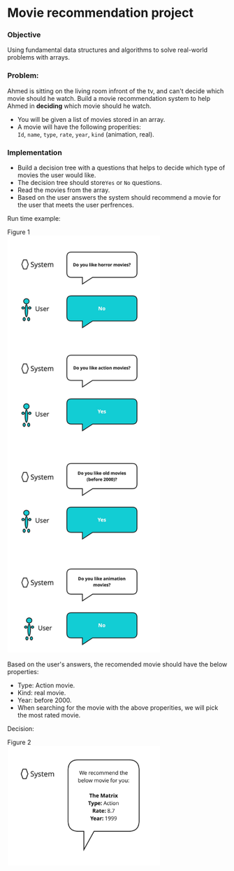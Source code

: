 # Movie recommendation project


### Objective
Using fundamental data structures and algorithms to solve real-world problems with arrays.


### Problem:   
Ahmed is sitting on the living room infront of the tv, and can't decide which movie should he watch. Build a movie recommendation system to help Ahmed in **deciding** which movie should he watch.

- You will be given a list of movies stored in an array.    
- A movie will have the following properities:   
`Id`, `name`, `type`, `rate`, `year`, `kind` (animation, real).

### Implementation
   
- Build a decision tree with a questions that helps to decide which type of movies the user would like.
- The decision tree should store`Yes` or `No` questions.
- Read the movies from the array.
- Based on the user answers the system should recommend a movie for the user that meets the user perfrences.

Run time example:

Figure 1    
<img width="350" alt="Example" src="https://github.com/SAFCSP-Team/movie-recommendation-project/blob/main/images/movie%20recomendation%20system.jpg">

   
Based on the user's answers, the recomended movie should have the below properties:

- Type: Action movie.
- Kind: real movie.
- Year: before 2000.
- When searching for the movie with the above properities, we will pick the most rated movie.

Decision:

Figure 2    
<img width="350" alt="Example" src="https://github.com/SAFCSP-Team/movie-recommendation-project/blob/main/images/Decision.jpg">





